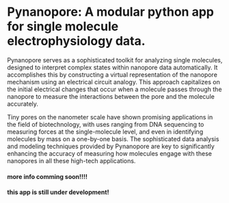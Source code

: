 # Pynanopore: A modular python app for single molecule electrophysiology data.

Pynanopore serves as a sophisticated toolkit for analyzing single molecules, designed to interpret complex states within nanopore data automatically. It accomplishes this by constructing a virtual representation of the nanopore mechanism using an electrical circuit analogy. This approach capitalizes on the initial electrical changes that occur when a molecule passes through the nanopore to measure the interactions between the pore and the molecule accurately.

Tiny pores on the nanometer scale have shown promising applications in the field of biotechnology, with uses ranging from DNA sequencing to measuring forces at the single-molecule level, and even in identifying molecules by mass on a one-by-one basis. The sophisticated data analysis and modeling techniques provided by Pynanopore are key to significantly enhancing the accuracy of measuring how molecules engage with these nanopores in all these high-tech applications.



#### more info comming soon!!!!
#### this app is still under development!

